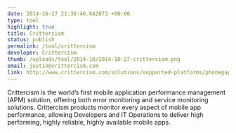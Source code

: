 ```yaml
--- 
date: 2014-10-27 21:36:46.642873 +00:00
type: tool
highlight: true
title: Crittercism
status: publish
permalink: /tool/crittercism
developer: Crittercism
thumb: /uploads/tool/2014-10/2014-10-27-crittercism.png
email: justin@crittercism.com
link: http://www.crittercism.com/solutions/supported-platforms/phonegap/
---
```


Crittercism is the world’s first mobile application performance management (APM) solution, offering both error monitoring and service monitoring solutions. Crittercism products monitor every aspect of mobile app performance, allowing Developers and IT Operations to deliver high performing, highly reliable, highly available mobile apps.
